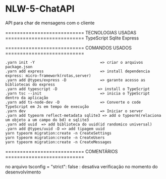 # NLW-5-ChatAPI

API para char de mensagens com o cliente

=========================== TECNOLOGIAS USADAS  ===========================
        TypeScript
        Sqlite
        Express


=========================== COMANDOS USADOS ===========================

    .yarn init -Y                             => criar o arquivos package.json
    .yarn add express                         => install dependencia express: micro-framework(rotas,server)
    .yarn add @types/express -D               => garante acesso as bibliotecas do express
    .yarn add typescript -D                  => install o TypeScript
    .yarn tsc --init                          => inicia o TypeScript dentro da aplicação
    .yarn add ts-node-dev -D                  => Converte o code TypeScript em Js em tempo de execução
    .yarn dev                                 => Iniciar o server 
    .yarn add typeorm reflect-metadata sqlite3 => add o typeorm(relaciona um objeto a um campo do bd) e sqlite3
    .yarn add uuid  => add biblioteca do uuid(id randomico universal)
    .yarn add @types/uuid -D => add tipagem uuid
    yarn typeorm migration:create -n CreateSettings
    yarn typeorm migration:create -n CreateUsers
    yarn typeorm migration:create -n CreateMessages
    

=========================== COMENTÁRIOS ===========================

no arquivo tsconfig = "strict": false : desativa verificação no momento do desenvolvimento 